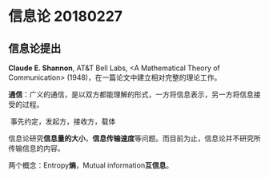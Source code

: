 # 信息论 20180227

## 信息论提出

**Claude E. Shannon**, AT&T Bell Labs, \<A Mathematical Theory of Communication\> (1948)，在一篇论文中建立相对完整的理论工作。

**通信**：广义的通信，是以双方都能理解的形式，一方将信息表示，另一方将信息接受的过程。

​	事先约定，发起方，接收方，载体

信息论研究**信息量的大小**，**信息传输速度**等问题。而目前为止，信息论并不研究所传输信息的内容。

两个概念：Entropy**熵**，Mutual information**互信息**。

